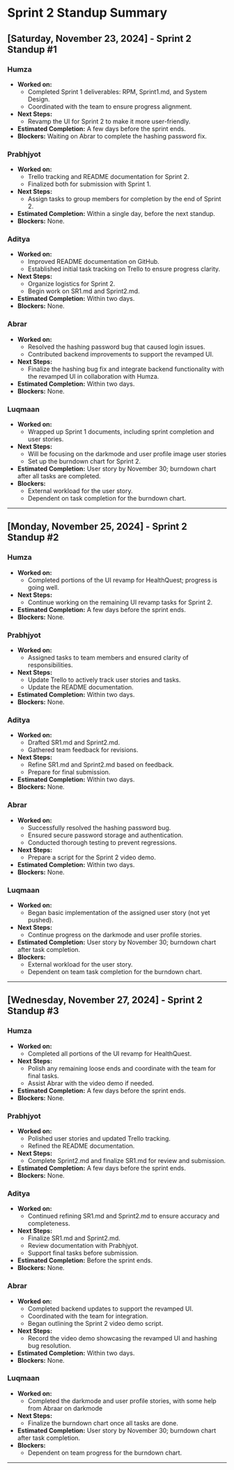 # Sprint 2 Standup Summary

## [Saturday, November 23, 2024] - Sprint 2 Standup #1

### **Humza**
- **Worked on:** 
  - Completed Sprint 1 deliverables: RPM, Sprint1.md, and System Design.
  - Coordinated with the team to ensure progress alignment.
- **Next Steps:** 
  - Revamp the UI for Sprint 2 to make it more user-friendly.
- **Estimated Completion:** A few days before the sprint ends.
- **Blockers:** Waiting on Abrar to complete the hashing password fix.

### **Prabhjyot**
- **Worked on:** 
  - Trello tracking and README documentation for Sprint 2.
  - Finalized both for submission with Sprint 1.
- **Next Steps:** 
  - Assign tasks to group members for completion by the end of Sprint 2.
- **Estimated Completion:** Within a single day, before the next standup.
- **Blockers:** None.

### **Aditya**
- **Worked on:** 
  - Improved README documentation on GitHub.
  - Established initial task tracking on Trello to ensure progress clarity.
- **Next Steps:** 
  - Organize logistics for Sprint 2.
  - Begin work on SR1.md and Sprint2.md.
- **Estimated Completion:** Within two days.
- **Blockers:** None.

### **Abrar**
- **Worked on:** 
  - Resolved the hashing password bug that caused login issues.
  - Contributed backend improvements to support the revamped UI.
- **Next Steps:** 
  - Finalize the hashing bug fix and integrate backend functionality with the revamped UI in collaboration with Humza.
- **Estimated Completion:** Within two days.
- **Blockers:** None.

### **Luqmaan**
- **Worked on:** 
  - Wrapped up Sprint 1 documents, including sprint completion and user stories.
- **Next Steps:** 
  - Will be focusing on the darkmode and user profile image user stories
  - Set up the burndown chart for Sprint 2.
- **Estimated Completion:** User story by November 30; burndown chart after all tasks are completed.
- **Blockers:** 
  - External workload for the user story.
  - Dependent on task completion for the burndown chart.

---

## [Monday, November 25, 2024] - Sprint 2 Standup #2

### **Humza**
- **Worked on:** 
  - Completed portions of the UI revamp for HealthQuest; progress is going well.
- **Next Steps:** 
  - Continue working on the remaining UI revamp tasks for Sprint 2.
- **Estimated Completion:** A few days before the sprint ends.
- **Blockers:** None.

### **Prabhjyot**
- **Worked on:** 
  - Assigned tasks to team members and ensured clarity of responsibilities.
- **Next Steps:** 
  - Update Trello to actively track user stories and tasks.
  - Update the README documentation.
- **Estimated Completion:** Within two days.
- **Blockers:** None.

### **Aditya**
- **Worked on:** 
  - Drafted SR1.md and Sprint2.md.
  - Gathered team feedback for revisions.
- **Next Steps:** 
  - Refine SR1.md and Sprint2.md based on feedback.
  - Prepare for final submission.
- **Estimated Completion:** Within two days.
- **Blockers:** None.

### **Abrar**
- **Worked on:** 
  - Successfully resolved the hashing password bug.
  - Ensured secure password storage and authentication.
  - Conducted thorough testing to prevent regressions.
- **Next Steps:** 
  - Prepare a script for the Sprint 2 video demo.
- **Estimated Completion:** Within two days.
- **Blockers:** None.

### **Luqmaan**
- **Worked on:** 
  - Began basic implementation of the assigned user story (not yet pushed).
- **Next Steps:** 
  - Continue progress on the darkmode and user profile stories.
- **Estimated Completion:** User story by November 30; burndown chart after task completion.
- **Blockers:** 
  - External workload for the user story.
  - Dependent on team task completion for the burndown chart.

---

## [Wednesday, November 27, 2024] - Sprint 2 Standup #3

### **Humza**
- **Worked on:** 
  - Completed all portions of the UI revamp for HealthQuest.
- **Next Steps:** 
  - Polish any remaining loose ends and coordinate with the team for final tasks.
  - Assist Abrar with the video demo if needed.
- **Estimated Completion:** A few days before the sprint ends.
- **Blockers:** None.

### **Prabhjyot**
- **Worked on:** 
  - Polished user stories and updated Trello tracking.
  - Refined the README documentation.
- **Next Steps:** 
  - Complete Sprint2.md and finalize SR1.md for review and submission.
- **Estimated Completion:** A few days before the sprint ends.
- **Blockers:** None.

### **Aditya**
- **Worked on:** 
  - Continued refining SR1.md and Sprint2.md to ensure accuracy and completeness.
- **Next Steps:** 
  - Finalize SR1.md and Sprint2.md.
  - Review documentation with Prabhjyot.
  - Support final tasks before submission.
- **Estimated Completion:** Before the sprint ends.
- **Blockers:** None.

### **Abrar**
- **Worked on:** 
  - Completed backend updates to support the revamped UI.
  - Coordinated with the team for integration.
  - Began outlining the Sprint 2 video demo script.
- **Next Steps:** 
  - Record the video demo showcasing the revamped UI and hashing bug resolution.
- **Estimated Completion:** Within two days.
- **Blockers:** None.

### **Luqmaan**
- **Worked on:** 
  - Completed the darkmode and user profile stories, with some help from Abraar on darkmode
- **Next Steps:** 
  - Finalize the burndown chart once all tasks are done.
- **Estimated Completion:** User story by November 30; burndown chart after task completion.
- **Blockers:** 
  - Dependent on team progress for the burndown chart.

---
